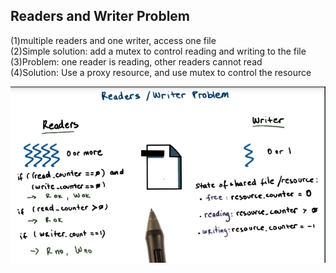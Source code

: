 ## Readers and Writer Problem

\(1\)multiple readers and one writer, access one file  
\(2\)Simple solution: add a mutex to control reading and writing to the file  
\(3\)Problem: one reader is reading, other readers cannot read  
\(4\)Solution: Use a proxy resource, and use mutex to control the resource

![](/assets/readers_and_writer_problem.png)



